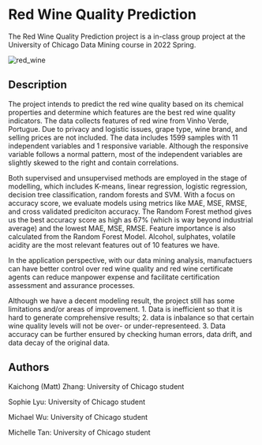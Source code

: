 # Red Wine Quality Prediction

The Red Wine Quality Prediction project is a in-class group project at the University of Chicago Data Mining course in 2022 Spring. 

![red_wine](https://user-images.githubusercontent.com/94136772/178409141-fd8b3ab4-54d6-4db0-9f4b-65aa09709469.jpeg)

## Description

The project intends to predict the red wine quality based on its chemical properties and determine which features are the best red wine quality indicators. The data collects features of red wine from Vinho Verde, Portugue. Due to privacy and logistic issues, grape type, wine brand, and selling prices are not included. The data includes 1599 samples with 11 independent variables and 1 responsive variable. Although the responsive variable follows a normal pattern, most of the independent variables are slightly skewed to the right and contain correlations. 

Both supervised and unsupervised methods are employed in the stage of modelling, which includes K-means, linear regression, logistic regression, decision tree classification, random forests and SVM. With a focus on accuracy score, we evaluate models using metrics like MAE, MSE, RMSE, and cross validated prediciton accuracy. The Random Forest method gives us the best accuracy score as high as 67% (which is way beyond industrial average) and the lowest MAE, MSE, RMSE. Feature importance is also calculated from the Random Forest Model. Alcohol, sulphates, volatile acidity are the most relevant features out of 10 features we have.

In the application perspective, with our data mining analysis, manufactuers can have better control over red wine quality and red wine certificate agents can reduce manpower expense and facilitate certification assessment and assurance processes. 

Although we have a decent modeling result, the project still has some limitations and/or areas of improvement. 1. Data is inefficient so that it is hard to generate comprehensive results; 2. data is inbalance so that certain wine quality levels will not be over- or under-representeed. 3. Data accuracy can be further ensured by checking human errors, data drift, and data decay of the original data.  


## Authors

Kaichong (Matt) Zhang: University of Chicago student

Sophie Lyu: University of Chicago student

Michael Wu: University of Chicago student

Michelle Tan: University of Chicago student
